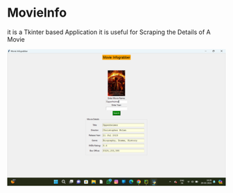 # MovieInfo
it is a Tkinter based Application it is useful for Scraping the Details of A Movie
</a><p align="center">
  <img alt=" Logo" src="Screenshot (3).png" width="900" />
</p>

